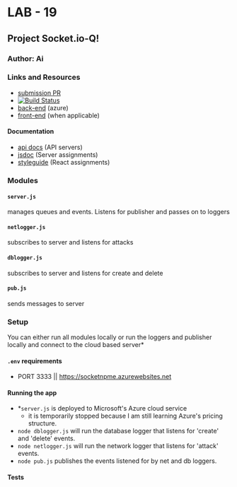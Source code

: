 # LAB - 19

## Project Socket.io-Q!

### Author: Ai

### Links and Resources
* [submission PR](https://github.com/401-advanced-javascript-aimurphy/19-socket-q-server/pull/2)
* [![Build Status](https://travis-ci.com/401-advanced-javascript-aimurphy/19-socket-q-server.svg?branch=master)](https://travis-ci.com/401-advanced-javascript-aimurphy/19-socket-q-server)
* [back-end](https://socketnpme.azurewebsites.net) (azure)
* [front-end](http://xyz.com) (when applicable)

#### Documentation
* [api docs](./) (API servers)
* [jsdoc](http://xyz.com) (Server assignments)
* [styleguide](http://xyz.com) (React assignments)

### Modules
#### `server.js`
manages queues and events. Listens for publisher and passes on to loggers
#### `netlogger.js`
subscribes to server and listens for attacks
#### `dblogger.js`
subscribes to server and listens for create and delete
#### `pub.js`
sends messages to server


### Setup
You can either run all modules locally or run the loggers and publisher locally and connect to the cloud based server*
#### `.env` requirements
* PORT 3333 || https://socketnpme.azurewebsites.net

#### Running the app
* *`server.js` is deployed to Microsoft's Azure cloud service
  * it is temporarily stopped because I am still learning Azure's pricing structure.
* `node dblogger.js` will run the database logger that listens for 'create' and 'delete' events.
* `node netlogger.js` will run the network logger that listens for 'attack' events.
* `node pub.js` publishes the events listened for by net and db loggers.

#### Tests

